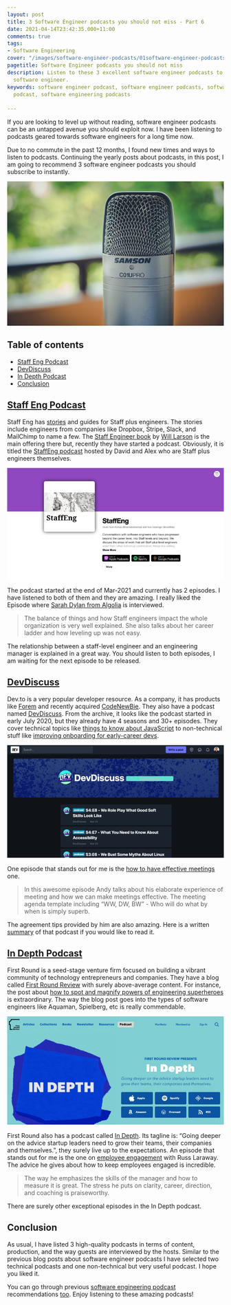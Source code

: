```yaml
---
layout: post
title: 3 Software Engineer podcasts you should not miss - Part 6
date: 2021-04-14T23:42:35.000+11:00
comments: true
tags:
- Software Engineering
cover: "/images/software-engineer-podcasts/01software-engineer-podcasts.jpg"
pagetitle: Software Engineer podcasts you should not miss
description: Listen to these 3 excellent software engineer podcasts to become a better
  software engineer.
keywords: software engineer podcast, software engineer podcasts, software engineering
  podcast, software engineering podcasts

---
```

If you are looking to level up without reading, software engineer podcasts can be an untapped avenue you should exploit now. I have been listening to podcasts geared towards software engineers for a long time now.

<!-- more -->
Due to no commute in the past 12 months, I found new times and ways to listen to podcasts. Continuing the yearly posts about podcasts, in this post, I am going to recommend 3 software engineer podcasts you should subscribe to instantly.

<img class="center" loading="lazy" src="/images/software-engineer-podcasts/01software-engineer-podcasts.jpg" title="Software Engineer podcasts you should not miss" alt="Software Engineer podcasts you should not miss">



## Table of contents

* [Staff Eng Podcast](#staff-eng-podcast)
* [DevDiscuss](#devdiscuss)
* [In Depth Podcast](#in-depth-podcast)
* [Conclusion](#conclusion)

## [Staff Eng Podcast](https://podcast.staffeng.com/)

Staff Eng has [stories](https://staffeng.com/stories) and guides for Staff plus engineers. The stories include engineers from companies like Dropbox, Stripe, Slack, and MailChimp to name a few. The [Staff Engineer book](https://staffeng.com/book) by [Will Larson](https://lethain.com) is the main offering there but, recently they have started a podcast. Obviously, it is titled the [StaffEng podcast](https://podcast.staffeng.com/) hosted by David and Alex who are Staff plus engineers themselves.

<img class="center" loading="lazy" src="/images/software-engineer-podcasts/02staff-eng-podcast.jpg" title="Staff Eng podcast features inteview with staff plus engineers" alt="Staff Eng podcast features inteview with staff plus engineers">

The podcast started at the end of Mar-2021 and currently has 2 episodes. I have listened to both of them and they are amazing. I really liked the Episode where [Sarah Dylan from Algolia](https://podcast.staffeng.com/1687069/8172674-sarah-dayan-algolia) is interviewed. 

> The balance of things and how Staff engineers impact the whole organization is very well explained. She also talks about her career ladder and how leveling up was not easy. 

The relationship between a staff-level engineer and an engineering manager is explained in a great way. You should listen to both episodes, I am waiting for the next episode to be released.

## [DevDiscuss](https://dev.to/devdiscuss)

Dev.to is a very popular developer resource. As a company, it has products like [Forem](https://www.forem.com/) and recently acquired [CodeNewBie](https://dev.to/devteam/special-announcement-from-dev-4oi). They also have a podcast named [DevDiscuss](https://dev.to/devdiscuss). From the archive, it looks like the podcast started in early July 2020, but they already have 4 seasons and 30+ episodes. They cover technical topics like [things to know about JavaScript](https://dev.to/devdiscuss/s4-e3-code-splitting-and-the-long-list-of-things-you-need-to-know-about-writing-javascript) to non-technical stuff like [improving onboarding for early-career devs](https://dev.to/devdiscuss/s3-e5-improving-your-onboarding-for-early-career-devs).

<img class="center" loading="lazy" src="/images/software-engineer-podcasts/03dev-discuss-podcast.jpg" title="Dev Discuss podcasts includes both technical and non-technical content" alt="Dev Discuss podcasts includes both technical and non-technical content">

One episode that stands out for me is the [how to have effective meetings](https://dev.to/devdiscuss/s4-e1-this-is-how-you-have-effective-meetings) one. 

> In this awesome episode Andy talks about his elaborate experience of meeting and how we can make meetings effective. The meeting agenda template including “WW, DW, BW” - Who will do what by when is simply superb.

The agreement tips provided by him are also amazing. Here is a written [summary](https://dev.to/mauro_codes/5-tips-for-effective-meetings-40dd) of that podcast if you would like to read it.

## [In Depth Podcast](https://review.firstround.com/podcast)

First Round is a seed-stage venture firm focused on building a vibrant community of technology entrepreneurs and companies. They have a blog called [First Round Review](https://review.firstround.com/) with surely above-average content. For instance, the post about [how to spot and magnify powers of engineering superheroes](https://review.firstround.com/how-to-spot-and-magnify-the-powers-of-your-engineering-superheroes) is extraordinary. The way the blog post goes into the types of software engineers like Aquaman, Spielberg, etc is really commendable.

<img class="center" loading="lazy" src="/images/software-engineer-podcasts/04in-depth-podcast.jpg" title="In Depth Podcast by First Round has stellar team building suggestions very useful for software engineers" alt="In Depth Podcast by First Round has stellar team building suggestions very useful for software engineers">

First Round also has a podcast called [In Depth](https://review.firstround.com/podcast). Its tagline is: “Going deeper on the advice startup leaders need to grow their teams, their companies and themselves.”, they surely live up to the expectations. An episode that stands out for me is the one on [employee engagement](https://open.spotify.com/episode/2gyQoS33TuRDAQL3PziNK8) with Russ Laraway. The advice he gives about how to keep employees engaged is incredible.

> The way he emphasizes the skills of the manager and how to measure it is great. The stress he puts on clarity, career, direction, and coaching is praiseworthy. 

There are surely other exceptional episodes in the In Depth podcast.

## Conclusion

As usual, I have listed 3 high-quality podcasts in terms of content, production, and the way guests are interviewed by the hosts. Similar to the previous blog posts about software engineer podcasts I have selected two technical podcasts and one non-technical but very useful podcast. I hope you liked it. 

You can go through previous [software engineering podcast](/blog/2020/09/software-engineering-podcasts-you-must-subscribe-to/) recommendations [too](/blog/2019/07/podcasts-every-software-engineer-slash-developer-should-subscribe-to-part-4/). Enjoy listening to these amazing podcasts!